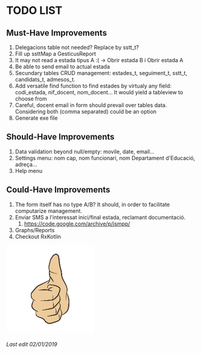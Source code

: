 # TODO LIST

## Must-Have Improvements

1. Delegacions table not needed? Replace by sstt_t?
1. Fill up ssttMap a GesticusReport
1. It may not read a estada tipus A :( -> Obrir estada B i Obrir estada A
1. Be able to send email to actual estada
1. Secundary tables CRUD management: estades_t, seguiment_t, sstt_t, candidats_t, admesos_t.
1. Add versatile find function to find estades by virtualy any field: codi_estada, nif_docent, nom_docent... It would yield a tableview to choose from
1. Careful, docent email in form should prevail over tables data. Considering both (comma separated) could be an option
1. Generate exe file

## Should-Have Improvements

1. Data validation beyond null/empty: movile, date, email...
1. Settings menu: nom cap, nom funcionari, nom Departament d'Educació, adreça...
1. Help menu

## Could-Have Improvements

1. The form itself has no type A/B? It should, in order to facilitate computarize management.
1. Enviar SMS a l'interessat inici/final estada, reclamant documentació.
    1. https://code.google.com/archive/p/jsmpp/
1. Graphs/Reports
1. Checkout RxKotlin

![Thumb Up](./thumb_up.jpg)

###### Last edit 02/01/2019